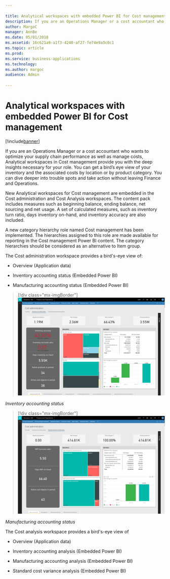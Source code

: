 ```yaml
---

title: Analytical workspaces with embedded Power BI for Cost management
description: If you are an Operations Manager or a cost accountant who wants to optimize your supply chain performance as well as manage costs, Analytical workspaces in Cost management provide you with the deep insights necessary for your role.
author: MargoC
manager: AnnBe
ms.date: 05/01/2018
ms.assetid: 16c621a9-a1f3-4240-af27-fe74e9a3c0c1
ms.topic: article
ms.prod: 
ms.service: business-applications
ms.technology: 
ms.author: margoc
audience: Admin

---
```

#  Analytical workspaces with embedded Power BI for Cost management




[!include[banner](../../includes/banner.md)]

If you are an Operations Manager or a cost accountant who wants to optimize your
supply chain performance as well as manage costs, Analytical workspaces in Cost
management provide you with the deep insights necessary for your role. You can
get a bird’s eye view of your inventory and the associated costs by location or
by product category. You can dive deeper into trouble spots and take action
without leaving Finance and Operations.

New Analytical workspaces for Cost management are embedded in the Cost
administration and Cost Analysis workspaces. The content pack includes measures
such as beginning balance, ending balance, net sourcing and net usage. A set of
calculated measures, such as inventory turn ratio, days inventory on-hand, and
inventory accuracy are also included.

A new category hierarchy role named Cost management has been implemented. The
hierarchies assigned to this role are made available for reporting in the Cost
management Power BI content. The category hierarchies should be considered as an
alternative to Item group.

The Cost administration workspace provides a bird's-eye view of:

-   Overview (Application data)

-   Inventory accounting status (Embedded Power BI)

-   Manufacturing accounting status (Embedded Power BI)

> [!div class="mx-imgBorder"] 
> ![A screenshot showing the Inventory accounting status Power BI content in Cost Administration](media/analytical-workspaces-embedded-power-bi-cost-management-1.png "A screenshot showing the Inventory accounting status Power BI content in Cost Administration")
<!-- new FO Inventory accounting status overview.png -->


*Inventory accounting status*

> [!div class="mx-imgBorder"] 
> ![A screenshot showing the Manufacturing accounting status Power BI content in Cost Administration](media/analytical-workspaces-embedded-power-bi-cost-management-2.png "A screenshot showing the Manufacturing accounting status Power BI content in Cost Administration")
<!-- New FO Manufacturing accounting status overview.png -->


*Manufacturing accounting status*

The Cost analysis workspace provides a bird's-eye view of

-   Overview (Application data)

-   Inventory accounting analysis (Embedded Power BI)

-   Manufacturing accounting analysis (Embedded Power BI)

-   Standard cost variance analysis (Embedded Power BI)
